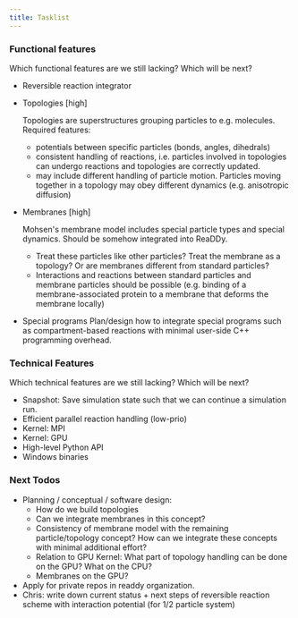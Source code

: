 ```yaml
---
title: Tasklist
---
```


### Functional features

Which functional features are we still lacking? Which will be next?

* Reversible reaction integrator
* Topologies [high]

    Topologies are superstructures grouping particles to e.g. molecules. Required features:
    - potentials between specific particles (bonds, angles, dihedrals)
    - consistent handling of reactions, i.e. particles involved in topologies can undergo reactions and topologies are correctly updated.
    - may include different handling of particle motion. Particles moving together in a topology may obey different dynamics (e.g. anisotropic diffusion)
* Membranes [high]

    Mohsen's membrane model includes special particle types and special dynamics. Should be somehow integrated into ReaDDy.
    - Treat these particles like other particles? Treat the membrane as a topology? Or are membranes different from standard particles?
    - Interactions and reactions between standard particles and membrane particles should be possible 
    (e.g. binding of a membrane-associated protein to a membrane that deforms the membrane locally)
* Special programs
    Plan/design how to integrate special programs such as compartment-based reactions with minimal user-side C++ programming overhead.

### Technical Features

Which technical features are we still lacking? Which will be next?

* Snapshot: Save simulation state such that we can continue a simulation run.
* Efficient parallel reaction handling (low-prio)
* Kernel: MPI
* Kernel: GPU
* High-level Python API
* Windows binaries

### Next Todos

* Planning / conceptual / software design: 
    - How do we build topologies 
    - Can we integrate membranes in this concept?
    - Consistency of membrane model with the remaining particle/topology concept? How can we integrate these concepts with minimal additional effort?
    - Relation to GPU Kernel: What part of topology handling can be done on the GPU? What on the CPU?
    - Membranes on the GPU?
* Apply for private repos in readdy organization.
* Chris: write down current status + next steps of reversible reaction scheme with interaction potential (for 1/2 particle system)
